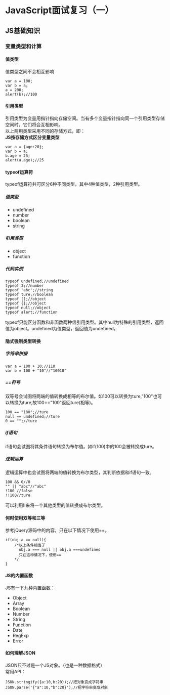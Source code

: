 # JavaScript面试复习（一）

## JS基础知识

### 变量类型和计算

#### 值类型
值类型之间不会相互影响
```
var a = 100;
var b = a;
a = 200;
alert(b);//100
```

#### 引用类型
引用类型为变量用指针指向存储空间。当有多个变量指针指向同一个引用类型存储空间时，它们将会互相影响。  
以上两用类型采用不同的存储方式，即：  
**JS按存储方式区分变量类型**
```
var a = {age:20};
var b = a;
b.age = 25;
alert(a.age);//25
```

#### typeof运算符
typeof运算符共可区分6种不同类型，其中4种值类型，2种引用类型。

##### 值类型
- undefined
- number
- boolean
- string

##### 引用类型
- object
- function

##### 代码实例
```
typeof undefined;//undefined
typeof 3;//number
typeof 'abc';//string
typeof ture;//boolean
typeof [];//object
typeof {};//object
typeof null;//object
typeof alert;//function
```
typeof只能区分函数和非函数两种信引用类型。其中null为特殊的引用类型，返回值为object。undefined为值类型，返回值为undefined。

#### 隐式强制类型转换

##### 字符串拼接
```
var a = 100 + 10;//110
var b = 100 + "10"//"10010"
```
##### ==符号
双等号会试图将两端的值转换成相等的布尔值。如100可以转换为ture,"100"也可以转换为ture,故100=="100"返回ture(相等)。
```
100 == "100";//ture
null == undefined;//ture
0 == "";//ture
```

##### if语句
if语句会试图将其条件语句转换为布尔值。如if(100)中的100会被转换成ture。

##### 逻辑运算
逻辑运算中也会试图将两端的值转换为布尔类型，其判断依据和if语句一致。
```
100 && 0//0
"" || "abc"//"abc"
!100 //false
!!100//ture
```
可以利用!!来将一个其他类型的值转换成布尔类型。

#### 何时使用双等和三等
参考jQuery源码中的内容，只在以下情况下使用==。
```
if(obj.a == null){
    /*以上条件相当于
      obj.a === null || obj.a ===undefined
      只在这种情况下，使用==
    */
}
```
#### JS的内置函数
JS有一下九种内置函数：
- Object
- Array
- Boolean
- Number
- String
- Function
- Date
- RegExp
- Error

#### 如何理解JSON
JSON只不过是一个JS对象。（也是一种数据格式）  
常用API：
```
JSON.stringify({a:10,b:20});//把对象变成字符串
JSON.parse('{"a":10,"b":20}');//把字符串变成对象
```
